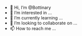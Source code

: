 - 👋 Hi, I’m @Bottinary
- 👀 I’m interested in ...
- 🌱 I’m currently learning ...
- 💞️ I’m looking to collaborate on ...
- 📫 How to reach me ...

<!---
Bottinary/Bottinary is a ✨ special ✨ repository because its `README.md` (this file) appears on your GitHub profile.
You can click the Preview link to take a look at your changes.
--->
